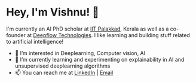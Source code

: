 
# Hey, I'm Vishnu! 👋

I'm currently an AI PhD scholar at [IIT Palakkad](https://iitpkd.ac.in/people/142204003), Kerala as well as a co-founder at [Deepflow Technologies](https:www.deepflow.in). I like learning and building stuff related to artificial intelligence!

- 👀 I’m interested in Deeplearning, Computer vision, AI
- 🌱 I’m currently learning and experimenting on explainability in AI and unsupervised deeplearning algorithms 
- 📫 You can reach me at [LinkedIn](https://www.linkedin.com/in/vishnu-b-raj/) | [Email](vishnu@deepflow.in)











<!---
vishnuexe/vishnuexe is a ✨ special ✨ repository because its `README.md` (this file) appears on your GitHub profile.
You can click the Preview link to take a look at your changes.
--->
